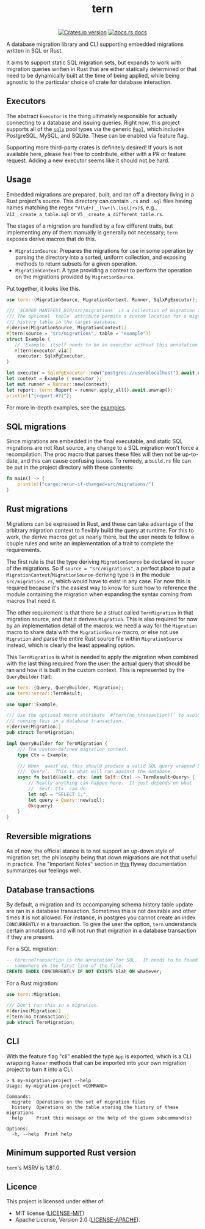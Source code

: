 <h1 align="center">tern</h1>
<br />
<div align="center">
  <!-- Version -->
  <a href="https://crates.io/crates/tern">
    <img src="https://img.shields.io/crates/v/tern.svg?style=flat-square"
    alt="Crates.io version" /></a>
  <!-- Docs -->
  <a href="https://docs.rs/tern">
    <img src="https://img.shields.io/badge/docs-latest-blue.svg?style=flat-square" alt="docs.rs docs" /></a>
</div>

<!-- cargo-rdme start -->

A database migration library and CLI supporting embedded migrations written
in SQL or Rust.

It aims to support static SQL migration sets, but expands to work with
migration queries written in Rust that are either statically determined or
that need to be dynamically built at the time of being applied, while
being agnostic to the particular choice of crate for database interaction.

## Executors

The abstract `Executor` is the thing ultimately responsible for actually
connecting to a database and issuing queries.  Right now, this project
supports all of the [`sqlx`][sqlx-repo] pool types via the generic
[`Pool`][sqlx-pool], which includes PostgreSQL, MySQL, and SQLite. These can
be enabled via feature flag.

Supporting more third-party crates is definitely desired!  If yours is not
available here, please feel free to contribute, either with a PR or feature
request.  Adding a new executor seems like it should not be hard.

## Usage

Embedded migrations are prepared, built, and ran off a directory living in
a Rust project's source.  This directory can contain `.rs` and `.sql` files
having names matching the regex `^V(\d+)__(\w+)\.(sql|rs)$`, e.g.,
`V13__create_a_table.sql` or `V5__create_a_different_table.rs`.

The stages of a migration are handled by a few different traits, but
implementing any of them manually is generally not necessary; `tern` exposes
derive macros that do this.

* `MigrationSource`: Prepares the migrations for use in some operation by
  parsing the directory into a sorted, uniform collection, and exposing
  methods to return subsets for a given operation.
* `MigrationContext`: A type providing a context to perform the operation
  on the migrations provided by `MigrationSource`.

Put together, it looks like this.

```rust
use tern::{MigrationSource, MigrationContext, Runner, SqlxPgExecutor};

/// `$CARGO_MANIFEST_DIR/src/migrations` is a collection of migration files.
/// The optional `table` attribute permits a custom location for a migration
/// history table in the target database.
#[derive(MigrationSource, MigrationContext)]
#[tern(source = "src/migrations", table = "example")]
struct Example {
   // `Example` itself needs to be an executor without this annotation.
   #[tern(executor_via)]
    executor: SqlxPgExecutor,
}

let executor = SqlxPgExecutor::new("postgres://user@localhost").await.unwrap();
let context = Example { executor };
let mut runner = Runner::new(context);
let report: tern::Report = runner.apply_all().await.unwrap();
println!("{report:#?}");

```

For more in-depth examples, see the [examples][examples-repo].

## SQL migrations

Since migrations are embedded in the final executable, and static SQL
migrations are not Rust source, any change to a SQL migration won't force
a recompilation.  The proc macro that parses these files will then not be
up-to-date, and this can cause confusing issues.  To remedy, a `build.rs`
file can be put in the project directory with these contents:

```rust
fn main() -> {
    println!("cargo:rerun-if-changed=src/migrations/")
}
```

## Rust migrations

Migrations can be expressed in Rust, and these can take advantage of the
arbitrary migration context to flexibly build the query at runtime.  For
this to work, the derive macros get us nearly there, but the user needs to
follow a couple rules and write an implementation of a trait to complete the
requirements.

The first rule is that the type deriving `MigrationSource` be declared in
`super` of the migrations.  So if `source = "src/migrations"`, a perfect
place to put a `MigrationContext`/`MigrationSource`-deriving type is in the
module `src/migrations.rs`, which would have to exist in any case. For now
this is required because it's the easiest way to know for sure how to
reference the module containing the migration when expanding the syntax
coming from macros that need it.

The other requirement is that there be a struct called `TernMigration` in
that migration source, and that it derives `Migration`.  This is also
required for now by an implementation detail of the macros: we need a way
for the `Migration` macro to share data with the `MigrationSource` macro,
or else not use `Migration` and parse the entire Rust source file within
`MigrationSource` instead, which is clearly the least appealing option.

This `TernMigration` is what is needed to apply the migration when combined
with the last thing required from the user: the actual query that should be
ran and how it is built in the custom context.  This is represented by the
`QueryBuilder` trait:

```rust
use tern::{Query, QueryBuilder, Migration};
use tern::error::TernResult;

use super::Example;

/// Use the optional macro attribute `#[tern(no_transaction)]` to avoid
/// running this in a database transaction.
#[derive(Migration)]
pub struct TernMigration;

impl QueryBuilder for TernMigration {
    /// The custom-defined migration context.
    type Ctx = Example;

    /// When `await`ed, this should produce a valid SQL query wrapped by
    /// `Query`.  This is what will run against the database.
    async fn build(&self, ctx: &mut Self::Ctx) -> TernResult<Query> {
        // Really anything can happen here.  It just depends on what
        // `Self::Ctx` can do.
        let sql = "SELECT 1;";
        let query = Query::new(sql);
        Ok(query)
    }
}
```

## Reversible migrations

As of now, the official stance is to not support an up-down style of
migration set, the philosophy being that down migrations are not that useful
in practice. The "Important Notes" section in [this][flyway-undo] flyway
documentation summarizes our feelings well.

## Database transactions

By default, a migration and its accompanying schema history table update are
ran in a database transaction.  Sometimes this is not desirable and other
times it is not allowed.  For instance, in postgres you cannot create an
index `CONCURRENTLY` in a transaction.  To give the user the option, `tern`
understands certain annotations and will not run that migration in a
database transaction if they are present.

For a SQL migration:

```sql
-- tern:noTransaction is the annotation for SQL.  It needs to be found
-- somewhere on the first line of the file.
CREATE INDEX CONCURRENTLY IF NOT EXISTS blah ON whatever;
```

For a Rust migration:

```rust
use tern::Migration;

/// Don't run this in a migration.
#[derive(Migration)]
#[tern(no_transaction)]
pub struct TernMigration;
```

## CLI

With the feature flag "cli" enabled the type `App` is exported, which is a
CLI wrapping `Runner` methods that can be imported into your own migration
project to turn it into a CLI.

```terminal
> $ my-migration-project --help
Usage: my-migration-project <COMMAND>

Commands:
  migrate  Operations on the set of migration files
  history  Operations on the table storing the history of these migrations
  help     Print this message or the help of the given subcommand(s)

Options:
  -h, --help  Print help
```

[examples-repo]: https://github.com/quasi-coherent/tern/tree/master/examples
[sqlx-repo]: https://github.com/launchbadge/sqlx
[sqlx-pool]: https://docs.rs/sqlx/0.8.3/sqlx/struct.Pool.html
[flyway-undo]: https://documentation.red-gate.com/fd/migrations-184127470.html#Migrations-UndoMigrations

<!-- cargo-rdme end -->

## Minimum supported Rust version

`tern`'s MSRV is 1.81.0.

## Licence

This project is licensed under either of:
* MIT license ([LICENSE-MIT](./LICENSE-MIT))
* Apache License, Version 2.0 ([LICENSE-APACHE](./LICENSE-APACHE)).
